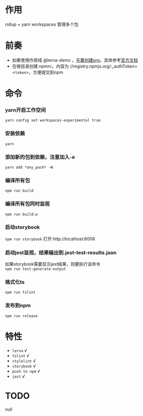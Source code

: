 # 作用
rollup + yarn workspaces 管理多个包

# 前奏
- 如果使用作用域 @lerna-demo ，[先要创建org]( https://www.npmjs.com/org/create)，具体参考[官方文档](https://docs.npmjs.com/creating-and-publishing-scoped-public-packages) 
- 在根目录创建.npmrc，内容为 //registry.npmjs.org/:_authToken=<`token`>，方便提交到npm

# 命令
### yarn开启工作空间
`yarn config set workspaces-experimental true`

### 安装依赖
`yarn`

### 添加新的包到依赖，注意加入`-W`
`yarn add *any_pack* -W`

### 编译所有包
`npm run build`

### 编译所有包同时监视
`npm run build:w`

### 启动storybook
`npm run storybook`
打开 http://localhost:6006

### 启动jest监视，结果输出到.jest-test-results.json
如果storybook需要显示jest结果，则要执行该命令  
`npm run test:generate-output`

### 格式化ts
`npm run tslint`

### 发布到npm
`npm run release`

# 特性
- `lerna`  √
- `tslint`  √
- `stylelint`  √
- `storybook`  √
- `push to npm` √
- `jest` √

# TODO 
null